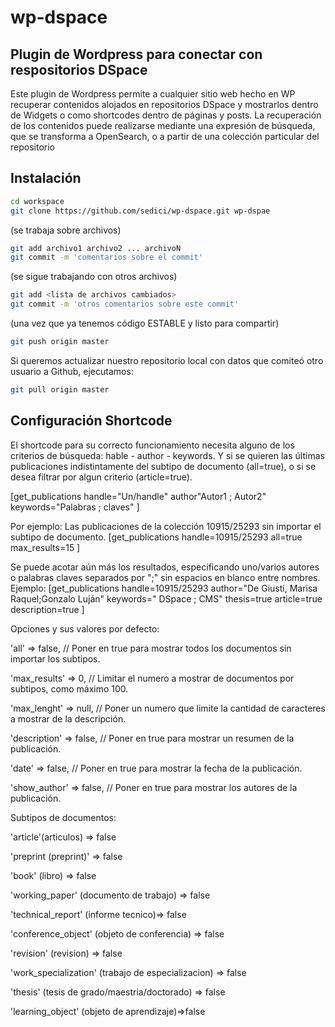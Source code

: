 # wp-dspace

## Plugin de Wordpress para conectar con respositorios DSpace

Este plugin de Wordpress permite a cualquier sitio web hecho en WP recuperar contenidos alojados en repositorios DSpace y mostrarlos
dentro de Widgets o como shortcodes dentro de páginas y posts. La recuperación de los contenidos puede realizarse mediante una expresión de búsqueda,
que se transforma a OpenSearch, o a partir de una colección particular del repositorio

## Instalación

```bash
cd workspace
git clone https://github.com/sedici/wp-dspace.git wp-dspae
```

(se trabaja sobre archivos)

```bash
git add archivo1 archivo2 ... archivoN
git commit -m 'comentarios sobre el commit'
```

(se sigue trabajando con otros archivos)

```bash
git add <lista de archivos cambiados>
git commit -m 'otros comentarios sobre este commit'
```

(una vez que ya tenemos código ESTABLE y listo para compartir)

```bash 
git push origin master
```


Si queremos actualizar nuestro repositorio local con datos que comiteó otro usuario a Github, ejecutamos:

```bash 
git pull origin master
```

## Configuración Shortcode

El shortcode para su correcto funcionamiento necesita alguno de los criterios de búsqueda: hable - author - keywords.
Y si se quieren las últimas publicaciones indistintamente del subtipo de documento (all=true), o si se desea filtrar por algun criterio (article=true).

[get_publications handle="Un/handle" author"Autor1 ; Autor2" keywords="Palabras ; claves" ]

Por ejemplo: Las publicaciones de la colección 10915/25293 sin importar el subtipo de documento.
[get_publications handle=10915/25293 all=true max_results=15 ]

Se puede acotar aún más los resultados, especificando uno/varios autores o palabras claves separados por ";" sin espacios en blanco entre nombres.
Ejemplo:
[get_publications handle=10915/25293 author="De Giusti, Marisa Raquel;Gonzalo Luján" keywords=" DSpace ; CMS" thesis=true  article=true description=true ]

Opciones y sus valores por defecto:

'all' => false, // Poner en true para mostrar todos los documentos sin importar los subtipos.

'max_results' => 0, // Limitar el numero a mostrar de documentos por subtipos, como máximo 100.

'max_lenght' => null, // Poner un numero que limite la cantidad de caracteres a mostrar de la descripción.

'description' => false, // Poner en true para mostrar un resumen de la publicación.

'date' => false, // Poner en true para mostrar la fecha de la publicación.

'show_author' => false, // Poner en true para mostrar los autores de la publicación.


Subtipos de documentos:

'article'(articulos) => false

'preprint (preprint)' => false

'book' (libro) => false

'working_paper' (documento de trabajo) => false

'technical_report' (informe tecnico)=> false

'conference_object' (objeto de conferencia) => false

'revision' (revision) => false

'work_specialization' (trabajo de especializacion) => false

'thesis' (tesis de grado/maestria/doctorado) => false

'learning_object' (objeto de aprendizaje)=>false

